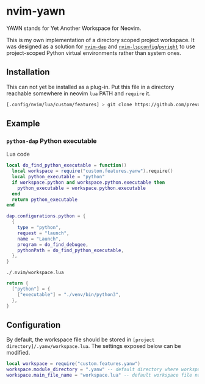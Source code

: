 # nvim-yawn

YAWN stands for Yet Another Workspace for Neovim.

This is my own implementation of a directory scoped project workspace. It was designed as a solution for [`nvim-dap`](https://github.com/mfussenegger/nvim-dap) and [`nvim-lspconfig`](https://github.com/neovim/nvim-lspconfig)/[`pyright`](https://github.com/microsoft/pyright) to use project-scoped Python virtual environments rather than system ones.

## Installation

This can not yet be installed as a plug-in. Put this file in a directory reachable somewhere in neovim `lua` PATH and `require` it. 

```bash
[.config/nvim/lua/custom/features] > git clone https://github.com/prevostcorentin/nvim-yanw yanw
```

## Example

### `python-dap` Python executable

Lua code
```lua
local do_find_python_executable = function()
  local workspace = require("custom.features.yanw").require()
  local python_executable = "python"
  if workspace.python and workspace.python.executable then
    python_executable = workspace.python.executable
  end
  return python_executable
end

dap.configurations.python = {
  {
    type = "python",
    request = "launch",
    name = "Launch",
    program = do_find_debugee,
    pythonPath = do_find_python_executable,
  },
}

```

`./.nvim/workspace.lua`

```lua
return {
  ["python"] = {
    ["executable"] = "./venv/bin/python3",
  },
}
```

## Configuration

By default, the workspace file should be stored in `[project directory]/.yanw/workspace.lua`. The settings exposed below can be modified.

```lua
local workspace = require("custom.features.yanw")
workspace.module_directory = ".yanw" -- default directory where workspace.lua resides
workspace.main_file_name = "workspace.lua" -- default workspace file name
```
